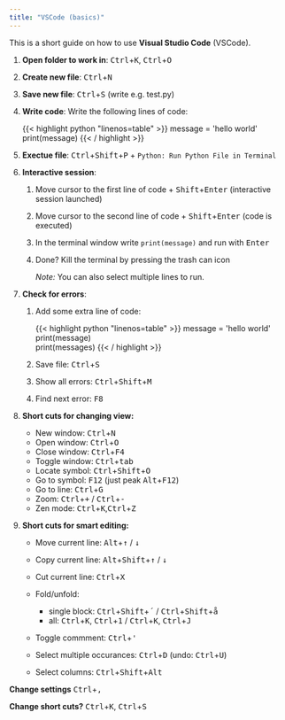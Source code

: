 ```yaml
---
title: "VSCode (basics)"
---
```


This is a short guide on how to use **Visual Studio Code** (VSCode).

1. **Open folder to work in**: <kbd>Ctrl</kbd>+<kbd>K</kbd>, <kbd>Ctrl</kbd>+<kbd>O</kbd>
2. **Create new file**: <kbd>Ctrl</kbd>+<kbd>N</kbd>
3. **Save new file**: <kbd>Ctrl</kbd>+<kbd>S</kbd> (write e.g. test.py)
4. **Write code**: Write the following lines of code:

      {{< highlight python "linenos=table" >}}
      message = 'hello world'
      print(message)
      {{< / highlight >}}

5. **Exectue file**: <kbd>Ctrl</kbd>+<kbd>Shift</kbd>+<kbd>P</kbd> + `Python: Run Python File in Terminal`
6. **Interactive session**: 
   
   1. Move cursor to the first line of code + <kbd>Shift</kbd>+<kbd>Enter</kbd> (interactive session launched)
   2. Move cursor to the second line of code + <kbd>Shift</kbd>+<kbd>Enter</kbd> (code is executed)
   3. In the terminal window write `print(message)` and run with <kbd>Enter</kbd>
   4. Done? Kill the terminal by pressing the trash can icon
   
      *Note:* You can also select multiple lines to run.

7. **Check for errors**: 
   
   1. Add some extra line of code:
   
      {{< highlight python "linenos=table" >}}
      message = 'hello world'
      print(message)      
      print(messages) 
      {{< / highlight >}}

   2. Save file: <kbd>Ctrl</kbd>+<kbd>S</kbd>
   3. Show all errors: <kbd>Ctrl</kbd>+<kbd>Shift</kbd>+<kbd>M</kbd> 
   4. Find next error: <kbd>F8</kbd> 
   
8. **Short cuts for changing view:**
  
    * New window: <kbd>Ctrl</kbd>+<kbd>N</kbd>
    * Open window: <kbd>Ctrl</kbd>+<kbd>O</kbd>
    * Close window: <kbd>Ctrl</kbd>+<kbd>F4</kbd>
    * Toggle window: <kbd>Ctrl</kbd>+<kbd>tab</kbd>
    * Locate symbol: <kbd>Ctrl</kbd>+<kbd>Shift</kbd>+<kbd>O</kbd>
    * Go to symbol: <kbd>F12</kbd> (just peak <kbd>Alt</kbd>+<kbd>F12</kbd>)
    * Go to line: <kbd>Ctrl</kbd>+<kbd>G</kbd>
    * Zoom: <kbd>Ctrl</kbd>+<kbd>+</kbd> / <kbd>Ctrl</kbd>+<kbd>-</kbd>
    * Zen mode: <kbd>Ctrl</kbd>+<kbd>K</kbd>,<kbd>Ctrl</kbd>+<kbd>Z</kbd> 
  
9. **Short cuts for smart editing:**

    * Move current line: <kbd>Alt</kbd>+<kbd>&uparrow;</kbd> / <kbd>&downarrow;</kbd>
    * Copy current line: <kbd>Alt</kbd>+<kbd>Shift</kbd>+<kbd>&uparrow;</kbd> / <kbd>&downarrow;</kbd>
    * Cut current line: <kbd>Ctrl</kbd>+<kbd>X</kbd>
    * Fold/unfold:
         
         * single block: <kbd>Ctrl</kbd>+<kbd>Shift</kbd>+<kbd>´</kbd>  / <kbd>Ctrl</kbd>+<kbd>Shift</kbd>+<kbd>å</kbd>
         * all: <kbd>Ctrl</kbd>+<kbd>K</kbd>, <kbd>Ctrl</kbd>+<kbd>1</kbd> / <kbd>Ctrl</kbd>+<kbd>K</kbd>, <kbd>Ctrl</kbd>+<kbd>J</kbd>
         
    * Toggle commment: <kbd>Ctrl</kbd>+<kbd>'</kbd> 
    * Select multiple occurances: <kbd>Ctrl</kbd>+<kbd>D</kbd> (undo: <kbd>Ctrl</kbd>+<kbd>U</kbd>)
    * Select columns: <kbd>Ctrl</kbd>+<kbd>Shift</kbd>+<kbd>Alt</kbd>
    
**Change settings** <kbd>Ctrl</kbd>+<kbd>,</kbd>

**Change short cuts?** <kbd>Ctrl</kbd>+<kbd>K</kbd>, <kbd>Ctrl</kbd>+<kbd>S</kbd>
